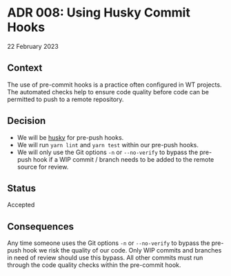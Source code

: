 # ADR 008: Using Husky Commit Hooks

22 February 2023

## Context

The use of pre-commit hooks is a practice often configured in WT projects. The automated checks help to ensure code quality before code can be permitted to push to a remote repository. 

## Decision

- We will be [husky](https://typicode.github.io/husky/#/) for pre-push hooks.
- We will run `yarn lint` and `yarn test` within our pre-push hooks.
- We will only use the Git options `-n` or `--no-verify` to bypass the pre-push hook if a WIP commit / branch needs to be added to the remote source for review.


## Status

Accepted

## Consequences

Any time someone uses the Git options `-n` or `--no-verify` to bypass the pre-push hook we risk the quality of our code. Only WIP commits and branches in need of review should use this bypass. All other commits must run through the code quality checks within the pre-commit hook.

